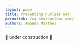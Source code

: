 ```yaml
---
layout: page
title: Preventing nuclear war
permalink: /causes/nuclear_war/
authors: Amanda Matthes
---
```


🚧 under construction 🚧
